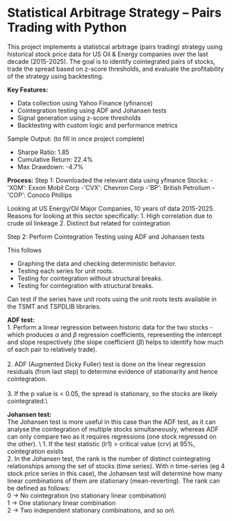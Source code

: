 # Statistical Arbitrage Strategy – Pairs Trading with Python

This project implements a statistical arbitrage (pairs trading) strategy using historical stock price data for US Oil & Energy companies over the last decade (2015-2025). The goal is to identify cointegrated pairs of stocks, trade the spread based on z-score thresholds, and evaluate the profitability of the strategy using backtesting.

**Key Features:**
- Data collection using Yahoo Finance (yfinance)
- Cointegration testing using ADF and Johansen tests
- Signal generation using z-score thresholds
- Backtesting with custom logic and performance metrics

Sample Output: (to fill in once project complete)
- Sharpe Ratio: 1.85
- Cumulative Return: 22.4%
- Max Drawdown: -4.7%


**Process:**
Step 1: Downloaded the relevant data using yfinance 
Stocks:
    -'XOM': Exxon Mobil Corp
    -'CVX': Chevron Corp
    -'BP': British Petrolium
    -'COP': Conoco Phillips
    
Looking at US Energy/Oil Major Companies, 10 years of data 2015-2025.
Reasons for looking at this sector specifically:
    1. High correlation due to crude oil linkeage
    2. Distinct but related for cointegration


Step 2: Perform Cointegration Testing using ADF and Johansen tests

This follows
  - Graphing the data and checking deterministic behavior.
  - Testing each series for unit roots.
  - Testing for cointegration without structural breaks.
  - Testing for cointegration with structural breaks.

Can test if the series have unit roots using the unit roots tests available in the TSMT and TSPDLIB libraries.

**ADF test:**  
    1. Perform a linear regression between historic data for the two stocks - which produces $\alpha$ and $\beta$ regression coefficients, representing the intercept and slope respectively (the slope coefficient ($\beta$) helps to identify how much of each pair to relatively trade).\
    \
    2. ADF (Augmented Dicky Fuller) test is done on the linear regression residuals (from last step) to determine evidence of stationarity and hence cointegration.\
    \
    3. If the p value is < 0.05, the spread is stationary, so the stocks are likely cointegrated.\
    

**Johansen test:**  
The Johansen test is more useful in this case than the ADF test, as it can analyse the cointegration of multiple stocks simultaneously, whereas ADF can only compare two as it requires regressions (one stock regressed on the other). \\
    1. If the test statistic (lr1) > critical value (crv) at 95%, cointegration exists  
    2. In the Johansen test, the rank is the number of distinct cointegrating relationships among the set of stocks (time series). With n time-series (eg 4 stock price series in this case), the Johansen test will determine how many linear combinations of them are stationary (mean-reverting). The rank can be defined as follows:  
        0 -> No cointegration (no stationary linear combination)\
        1 -> One stationary linear combination\
        2 -> Two independent stationary combinations, and so on\
